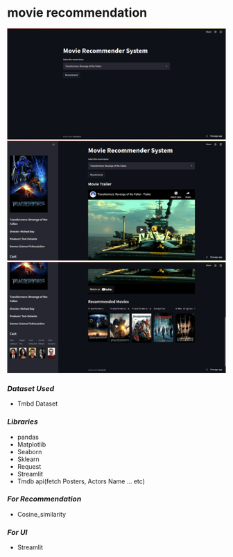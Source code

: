 # movie recommendation
 
<img src="https://github.com/zain-18/movie-recommendation/blob/main/0.png"/>
<img src="https://github.com/zain-18/movie-recommendation/blob/main/1.png"/>
<img src="https://github.com/zain-18/movie-recommendation/blob/main/2.png"/>

### *Dataset Used* ###
* Tmbd Dataset

### *Libraries* ###
 * pandas
 * Matplotlib
 * Seaborn
 * Sklearn
 * Request
 * Streamlit
 * Tmdb api(fetch Posters, Actors Name ... etc)

### *For Recommendation* ###
* Cosine_similarity


### *For UI* ###
* Streamlit
